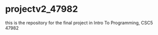 projectv2_47982
===============
this is the repository for the final project in Intro To Programming, CSC5 47982
